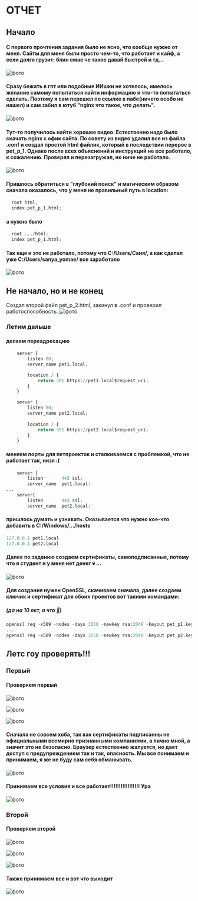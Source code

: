 # ОТЧЕТ
## Начало
#### С первого прочтения задания было не ясно, что вообще нужно от меня. Сайты для меня были просто чем-то, что работает и кайф, а если долго грузит: блин емае че такое давай быстрей и тд...
![фото](./images/monkey%20thinking.jpg)  


#### Сразу бежать в гпт или подобные ИИшки не хотелось, имелось желание самому попытаться найти информацию и что-то попытаться сделать. Поэтому я **сам** перешел по ссылке в лабе(ничего особо не нашел) и **сам** забил в ютуб "nginx что такое, что делать".
![фото](./images/youtube_sk.png)  
  
  
#### Тут-то получилось найти хорошее видео. Естественно надо было скачать nginx с офик сайта. По совету из видео удалил все из файла .conf и создал простой html файлик, который в последствии перерос в pet_p_1. Однако после всех объяснений и инструкций не все работало, к сожалению. Проверял и перезагружал, но ниче не работало.
![фото](./images/second_first.png)  


#### Пришлось обратиться в "глубокий поиск" и магическим образом сначала оказалось, что у меня не правильный путь в location:
```python
  root html;
  index pet_p_1.html;
```  
#### а нужно было 
```python
  root .../html;
  index pet_p_1.html;
```
#### Так еще и это не работало, потому что **C:/Users/Саня/**, а как сделал уже **C:/Users/sanya_yomae/** все заработало
![фото](./images/perviy.png)  


## Не начало, но и не конец
Создал второй файл pet_p_2.html, закинул в .conf и проверил работоспособность.
![фото](./images/vtoroy.png)  


### Летим дальше
#### делаем переадресацию
```python
    server {
        listen 80;
        server_name pet1.local;

        location / {
            return 301 https://pet1.local$request_uri;
        }
    }

    server {
        listen 80;
        server_name pet2.local;
        
        location / {
            return 301 https://pet2.local$request_uri;
        }
    }
```  


#### меняем порты для петпроектов и сталкиваемся с проблемкой, что не работает так, низя :(
```python
    server {
        listen       443 ssl;
        server_name  pet1.local;
...
    server{
        listen       443 ssl;
        server_name  pet2.local;
```


#### пришлось думать и узнавать. Оказывается что нужно кое-что добавить в C:/Windows/.../hosts
```python
127.0.0.1 pet1.local
127.0.0.1 pet2.local
```


#### Далее по заданию создаем сертификаты, самоподписанные, потому что я студент и у меня нет денег :skull: ...
![фото](./images/jijka.jpg)  


#### Для создания нужен OpenSSL, скачиваем сначала, далее создаем ключик и сертификат для обоих проектов вот такими командами:
##### (да на 10 лет, а что :see_no_evil:)
```python
openssl req -x509 -nodes -days 3650 -newkey rsa:2048 -keyout pet_p1.key -out pet_p1.crt -subj "/CN=pet1.local"
...
openssl req -x509 -nodes -days 3650 -newkey rsa:2048 -keyout pet_p2.key -out pet_p2.crt -subj "/CN=pet2.local"
```


## Летс гоу проверять!!!

### Первый
#### Проверяем первый
![фото](./images/adin.png)  


![фото](./images/adin_no_adin.png)  


![фото](./images/adin_no_adin1.png)  


#### Сначала не совсем хоба, так как сертификаты подписанны не официальными всемирно признанными компаниями, а лично мной, а значит это не безопасно. Браузер естественно жалуется, но дает доступ с предупреждением так и так, опасность. Мы все понимаем и принимаем, я же не буду сам себя обманывать. 
![фото](./images/opasnost.png) 


#### Принимаем все условия и все работает!!!!!!!!!!!!!!!!! Ура


![фото](./images/adin_adin.png)  


### Второй
#### Проверяем второй
![фото](./images/adin_a.png)  


![фото](./images/adin_a1.png)  


![фото](./images/opasnost2.png)


#### Также принимаем все и вот что выходит


![фото](./images/adin_a2.png)  


